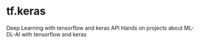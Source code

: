 # tf.keras
Deep Learning with tensorflow and keras API
Hands on projects about ML-DL-AI with tensorflow and keras 
